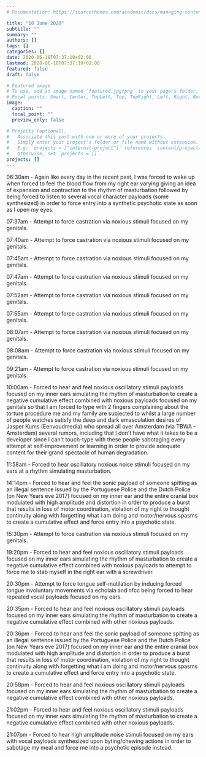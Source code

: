 ```yaml
---
# Documentation: https://sourcethemes.com/academic/docs/managing-content/

title: "18 June 2020"
subtitle: ""
summary: ""
authors: []
tags: []
categories: []
date: 2020-06-18T07:37:19+02:00
lastmod: 2020-06-18T07:37:19+02:00
featured: false
draft: false

# Featured image
# To use, add an image named `featured.jpg/png` to your page's folder.
# Focal points: Smart, Center, TopLeft, Top, TopRight, Left, Right, BottomLeft, Bottom, BottomRight.
image:
  caption: ""
  focal_point: ""
  preview_only: false

# Projects (optional).
#   Associate this post with one or more of your projects.
#   Simply enter your project's folder or file name without extension.
#   E.g. `projects = ["internal-project"]` references `content/project/deep-learning/index.md`.
#   Otherwise, set `projects = []`.
projects: []
---
```


06:30am - Again like every day in the recent past, I was forced to wake up when forced to feel the blood flow from my right ear varying giving an idea of expansion and contraction to the rhythm of masturbation followed by being forced to listen to several vocal character payloads (some synthesized) in order to force entry into a synthetic psychotic state as soon as I open my eyes.

07:37am - Attempt to force castration via noxious stimuli focused on my genitals.

07:40am - Attempt to force castration via noxious stimuli focused on my genitals.

07:45am - Attempt to force castration via noxious stimuli focused on my genitals.

07:47am - Attempt to force castration via noxious stimuli focused on my genitals.

07:52am - Attempt to force castration via noxious stimuli focused on my genitals.

07:55am - Attempt to force castration via noxious stimuli focused on my genitals.

08:07am - Attempt to force castration via noxious stimuli focused on my genitals.

08:08am - Attempt to force castration via noxious stimuli focused on my genitals.

09:21am - Attempt to force castration via noxious stimuli focused on my genitals.

10:00am - Forced to hear and feel noxious oscillatory stimuli payloads focused on my inner ears simulating the rhythm of masturbation to create a negative cumulative effect combined with noxious payloads focused on my genitals so that I am forced to type with 2 fingers complaining about the torture procedure me and my family are subjected to whilst a large number of people watches satisfy the deep and dark emasculation desires of Jasper Kums (Eenvoudmedia) who spread all over Amsterdam (via TBWA - Amsterdam) several rumors, including that I don't have what it takes to be a developer since I can't touch-type with these people sabotaging every attempt at self-improvement or learning in order to provide adequate content for their grand spectacle of human degradation.

11:58am - Forced to hear oscillatory noxious noise stimuli focused on my ears at a rhythm simulating masturbation.

14:14pm - Forced to hear and feel the sonic payload of someone spitting as an illegal sentence issued by the Portuguese Police and the Dutch Police (on New Years eve 2017) focused on my inner ear and the entire cranial box modulated with high amplitude and distortion in order to produce a burst that results in loss of motor coordination, violation of my right to thought continuity along with forgetting what i am doing and motor/nervous spasms to create a cumulative effect and force entry into a psychotic state.

15:30pm - Attempt to force castration via noxious stimuli focused on my genitals.

19:20pm - Forced to hear and feel noxious oscillatory stimuli payloads focused on my inner ears simulating the rhythm of masturbation to create a negative cumulative effect combined with noxious payloads to attempt to force me to stab myself in the right ear with a screwdriver.

20:30pm - Attempt to force tongue self-mutilation by inducing forced tongue involuntary movements via echolaia and nfcc being forced to hear repeated vocal payloads focused on my ears.

20:35pm - Forced to hear and feel noxious oscillatory stimuli payloads focused on my inner ears simulating the rhythm of masturbation to create a negative cumulative effect combined with other noxious payloads.

20:36pm - Forced to hear and feel the sonic payload of someone spitting as an illegal sentence issued by the Portuguese Police and the Dutch Police (on New Years eve 2017) focused on my inner ear and the entire cranial box modulated with high amplitude and distortion in order to produce a burst that results in loss of motor coordination, violation of my right to thought continuity along with forgetting what i am doing and motor/nervous spasms to create a cumulative effect and force entry into a psychotic state.

20:58pm - Forced to hear and feel noxious oscillatory stimuli payloads focused on my inner ears simulating the rhythm of masturbation to create a negative cumulative effect combined with other noxious payloads.

21:02pm - Forced to hear and feel noxious oscillatory stimuli payloads focused on my inner ears simulating the rhythm of masturbation to create a negative cumulative effect combined with other noxious payloads.

21:07pm - Forced to hear high amplitude noise stimuli focused on my ears with vocal payloads synthesized upon byting/chewing actions in order to sabotage my meal and force me into a psychotic episode instead.
